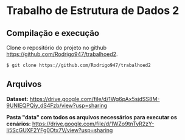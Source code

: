 # Trabalho de Estrutura de Dados 2

## Compilação e execução
Clone o repositório do projeto no github https://github.com/Rodrigo947/trabalhoed2.

```bash
$ git clone https://github.com/Rodrigo947/trabalhoed2
```


## Arquivos

**Dataset:** https://drive.google.com/file/d/1Wg6pAx5sjdSS8M-9UNIEQPQiy_dS4Fzb/view?usp=sharing

**Pasta "data" com todos os arquivos necessários para executar os cenários:** https://drive.google.com/file/d/1WZo9tnTyR2zY-Ii5ScGUXF2YFg0Otx7V/view?usp=sharing
